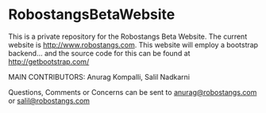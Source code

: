 # RobostangsBetaWebsite

This is a private repository for the Robostangs Beta Website. The current website is http://www.robostangs.com. 
This website will employ a bootstrap backend... and the source code for this can be found at http://getbootstrap.com/

MAIN CONTRIBUTORS: 
Anurag Kompalli,
Salil Nadkarni

Questions, Comments or Concerns can be sent to anurag@robostangs.com or salil@robostangs.com
